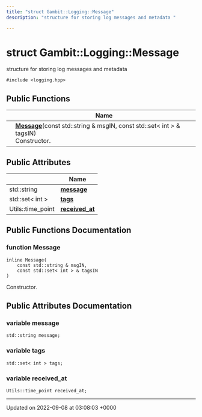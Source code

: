 ```yaml
---
title: "struct Gambit::Logging::Message"
description: "structure for storing log messages and metadata "

---
```


# struct Gambit::Logging::Message



structure for storing log messages and metadata 


`#include <logging.hpp>`

## Public Functions

|                | Name           |
| -------------- | -------------- |
| | **[Message](/documentation/code/classes/structgambit_1_1logging_1_1message/#function-message)**(const std::string & msgIN, const std::set< int > & tagsIN)<br>Constructor.  |

## Public Attributes

|                | Name           |
| -------------- | -------------- |
| std::string | **[message](/documentation/code/classes/structgambit_1_1logging_1_1message/#variable-message)**  |
| std::set< int > | **[tags](/documentation/code/classes/structgambit_1_1logging_1_1message/#variable-tags)**  |
| Utils::time_point | **[received_at](/documentation/code/classes/structgambit_1_1logging_1_1message/#variable-received-at)**  |

## Public Functions Documentation

### function Message

```
inline Message(
    const std::string & msgIN,
    const std::set< int > & tagsIN
)
```

Constructor. 

## Public Attributes Documentation

### variable message

```
std::string message;
```


### variable tags

```
std::set< int > tags;
```


### variable received_at

```
Utils::time_point received_at;
```


-------------------------------

Updated on 2022-09-08 at 03:08:03 +0000